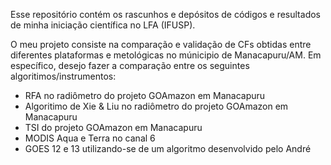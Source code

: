 Esse repositório contém os rascunhos e depósitos de códigos e resultados de minha iniciação científica no LFA (IFUSP).

O meu projeto consiste na comparação e validação de CFs obtidas entre diferentes plataformas e metológicas no múnicipio de Manacapuru/AM. Em específico, desejo fazer a comparação entre os seguintes algoritimos/instrumentos:

* RFA no radiômetro do projeto GOAmazon em Manacapuru
* Algoritimo de Xie & Liu no radiômetro do projeto GOAmazon em Manacapuru
* TSI do projeto GOAmazon em Manacapuru
* MODIS Aqua e Terra no canal 6
* GOES 12 e 13 utilizando-se de um algoritmo desenvolvido pelo André